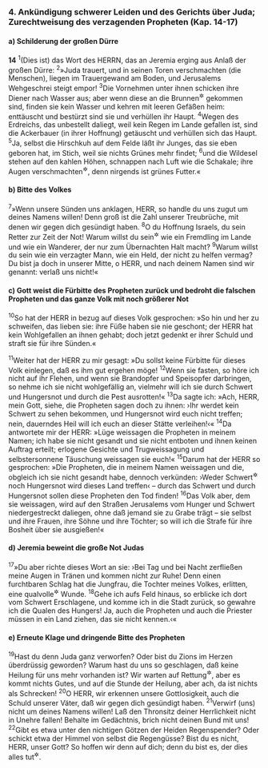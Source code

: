 ### 4. Ankündigung schwerer Leiden und des Gerichts über Juda; Zurechtweisung des verzagenden Propheten (Kap. 14-17)

#### a) Schilderung der großen Dürre

__14__
<sup>1</sup>(Dies ist) das Wort des HERRN, das an Jeremia erging aus Anlaß der großen Dürre:
<sup>2</sup>»Juda trauert, und in seinen Toren verschmachten (die Menschen), liegen im Trauergewand am Boden, und Jerusalems Wehgeschrei steigt empor!
<sup>3</sup>Die Vornehmen unter ihnen schicken ihre Diener nach Wasser aus; aber wenn diese an die Brunnen<sup title="d.h. Zisternen">&#x2732;</sup> gekommen sind, finden sie kein Wasser und kehren mit leeren Gefäßen heim: enttäuscht und bestürzt sind sie und verhüllen ihr Haupt.
<sup>4</sup>Wegen des Erdreichs, das unbestellt daliegt, weil kein Regen im Lande gefallen ist, sind die Ackerbauer (in ihrer Hoffnung) getäuscht und verhüllen sich das Haupt.
<sup>5</sup>Ja, selbst die Hirschkuh auf dem Felde läßt ihr Junges, das sie eben geboren hat, im Stich, weil sie nichts Grünes mehr findet;
<sup>6</sup>und die Wildesel stehen auf den kahlen Höhen, schnappen nach Luft wie die Schakale; ihre Augen verschmachten<sup title="= erlöschen">&#x2732;</sup>, denn nirgends ist grünes Futter.«

#### b) Bitte des Volkes

<sup>7</sup>»Wenn unsere Sünden uns anklagen, HERR, so handle du uns zugut um deines Namens willen! Denn groß ist die Zahl unserer Treubrüche, mit denen wir gegen dich gesündigt haben.
<sup>8</sup>O du Hoffnung Israels, du sein Retter zur Zeit der Not! Warum willst du sein<sup title="oder: bist du geworden">&#x2732;</sup> wie ein Fremdling im Lande und wie ein Wanderer, der nur zum Übernachten Halt macht?
<sup>9</sup>Warum willst du sein wie ein verzagter Mann, wie ein Held, der nicht zu helfen vermag? Du bist ja doch in unserer Mitte, o HERR, und nach deinem Namen sind wir genannt: verlaß uns nicht!«

#### c) Gott weist die Fürbitte des Propheten zurück und bedroht die falschen Propheten und das ganze Volk mit noch größerer Not

<sup>10</sup>So hat der HERR in bezug auf dieses Volk gesprochen: »So hin und her zu schweifen, das lieben sie: ihre Füße haben sie nie geschont; der HERR hat kein Wohlgefallen an ihnen gehabt; doch jetzt gedenkt er ihrer Schuld und straft sie für ihre Sünden.«

<sup>11</sup>Weiter hat der HERR zu mir gesagt: »Du sollst keine Fürbitte für dieses Volk einlegen, daß es ihm gut ergehen möge!
<sup>12</sup>Wenn sie fasten, so höre ich nicht auf ihr Flehen, und wenn sie Brandopfer und Speisopfer darbringen, so nehme ich sie nicht wohlgefällig an, vielmehr will ich sie durch Schwert und Hungersnot und durch die Pest ausrotten!«
<sup>13</sup>Da sagte ich: »Ach, HERR, mein Gott, siehe, die Propheten sagen doch zu ihnen: ›Ihr werdet kein Schwert zu sehen bekommen, und Hungersnot wird euch nicht treffen; nein, dauerndes Heil will ich euch an dieser Stätte verleihen!‹«
<sup>14</sup>Da antwortete mir der HERR: »Lüge weissagen die Propheten in meinem Namen; ich habe sie nicht gesandt und sie nicht entboten und ihnen keinen Auftrag erteilt; erlogene Gesichte und Trugweissagung und selbstersonnene Täuschung weissagen sie euch!«
<sup>15</sup>Darum hat der HERR so gesprochen: »Die Propheten, die in meinem Namen weissagen und die, obgleich ich sie nicht gesandt habe, dennoch verkünden: ›Weder Schwert<sup title="= Krieg">&#x2732;</sup> noch Hungersnot wird dieses Land treffen‹ – durch das Schwert und durch Hungersnot sollen diese Propheten den Tod finden!
<sup>16</sup>Das Volk aber, dem sie weissagen, wird auf den Straßen Jerusalems vom Hunger und Schwert niedergestreckt daliegen, ohne daß jemand sie zu Grabe trägt – sie selbst und ihre Frauen, ihre Söhne und ihre Töchter; so will ich die Strafe für ihre Bosheit über sie ausgießen!«

#### d) Jeremia beweint die große Not Judas

<sup>17</sup>»Du aber richte dieses Wort an sie: ›Bei Tag und bei Nacht zerfließen meine Augen in Tränen und kommen nicht zur Ruhe! Denn einen furchtbaren Schlag hat die Jungfrau, die Tochter meines Volkes, erlitten, eine qualvolle<sup title="oder: unheilbare">&#x2732;</sup> Wunde.
<sup>18</sup>Gehe ich aufs Feld hinaus, so erblicke ich dort vom Schwert Erschlagene, und komme ich in die Stadt zurück, so gewahre ich die Qualen des Hungers! Ja, auch die Propheten und auch die Priester müssen in ein Land ziehen, das sie nicht kennen.‹«

#### e) Erneute Klage und dringende Bitte des Propheten

<sup>19</sup>Hast du denn Juda ganz verworfen? Oder bist du Zions im Herzen überdrüssig geworden? Warum hast du uns so geschlagen, daß keine Heilung für uns mehr vorhanden ist? Wir warten auf Rettung<sup title="oder: Genesung">&#x2732;</sup>, aber es kommt nichts Gutes, und auf die Stunde der Heilung, aber ach, da ist nichts als Schrecken!
<sup>20</sup>O HERR, wir erkennen unsere Gottlosigkeit, auch die Schuld unserer Väter, daß wir gegen dich gesündigt haben.
<sup>21</sup>Verwirf (uns) nicht um deines Namens willen! Laß den Thronsitz deiner Herrlichkeit nicht in Unehre fallen! Behalte im Gedächtnis, brich nicht deinen Bund mit uns!
<sup>22</sup>Gibt es etwa unter den nichtigen Götzen der Heiden Regenspender? Oder schickt etwa der Himmel von selbst die Regengüsse? Bist du es nicht, HERR, unser Gott? So hoffen wir denn auf dich; denn du bist es, der dies alles tut<sup title="oder: getan hat">&#x2732;</sup>.